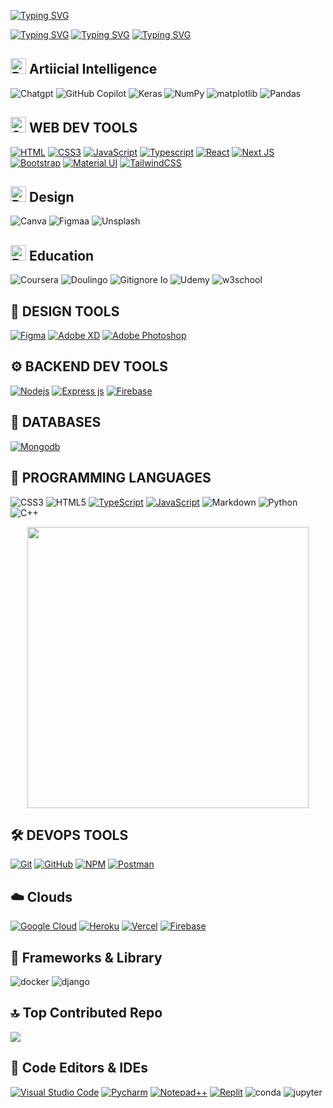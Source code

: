 [![Typing SVG](https://readme-typing-svg.demolab.com?font=Poppins&size=40&duration=2000&pause=1000&color=F7F7F7&vCenter=true&width=900&lines=Assalam+o+Alaikum%2C+I+am+Humna+Imran;%D8%A7%D9%84%D8%B3%D9%84%D8%A7%D9%85+%D8%B9%D9%84%D9%8A%D9%83%D9%85%D8%8C+%D8%A3%D9%86%D8%A7+%D8%AD%D9%85%D9%86%D8%A7+%D8%B9%D9%85%D8%B1%D8%A7%D9%86;%E3%81%93%E3%82%93%E3%81%AB%E3%81%A1%E3%81%AF%E3%80%81%E3%82%8F%E3%81%9F%E3%81%97%E3%81%AF+%E3%81%AF%E3%82%80%E3%81%AA+%E3%81%84%E3%82%80%E3%82%89%E3%82%93+%E3%81%A7%E3%81%99%E3%80%82;Bonjour%2C+je+suis+Humna+Imran;%D0%9F%D1%80%D0%B8%D0%B2%D0%B5%D1%82%2C+%D1%8F+%D0%A5%D0%B0%D0%BC%D0%BD%D0%B0+%D0%98%D0%BC%D1%80%D0%B0%D0%BD;Hallo%2C+ich+bin+Humna+Imran)](https://git.io/typing-svg)
 
[![Typing SVG](https://readme-typing-svg.demolab.com?font=Poppins&size=18&duration=2000&pause=1000&color=F7F7F7&vCenter=true&width=900&lines=%F0%9F%9A%80+Aspiring+AI+Engineer+%7C+%F0%9F%8E%93+Student+at+The+University+of+Faisalabad;%F0%9F%9A%80+%D9%85%D9%87%D9%86%D8%AF%D8%B3+%D8%B0%D9%83%D8%A7%D8%A1+%D8%A7%D8%B5%D8%B7%D9%86%D8%A7%D8%B9%D9%8A+%D8%B7%D9%85%D9%88%D8%AD+%7C+%F0%9F%8E%93+%D8%B7%D8%A7%D9%84%D8%A8+%D9%81%D9%8A+%D8%AC%D8%A7%D9%85%D8%B9%D8%A9+%D9%81%D9%8A%D8%B5%D9%84+%D8%A2%D8%A8%D8%A7%D8%AF;%F0%9F%9A%80+%E3%81%82%E3%81%84+%E3%81%88%E3%82%93%E3%81%98%E3%81%AB%E3%81%82+%E3%82%92+%E3%82%81%E3%81%96%E3%81%99+%7C+%F0%9F%8E%93+%E3%81%B5%E3%81%81%E3%81%84%E3%81%95%E3%82%89%E3%81%B0%E3%83%BC%E3%81%A9+%E3%81%A0%E3%81%84%E3%81%8C%E3%81%8F+%E3%81%AE+%E3%81%8C%E3%81%8F%E3%81%9B%E3%81%84;%F0%9F%9A%80+Ing%C3%A9nieur+en+IA+en+devenir+%7C+%F0%9F%8E%93+%C3%89tudiant+%C3%A0+l'Universit%C3%A9+de+Faisalabad;%F0%9F%9A%80+%D0%91%D1%83%D0%B4%D1%83%D1%89%D0%B8%D0%B9+%D0%B8%D0%BD%D0%B6%D0%B5%D0%BD%D0%B5%D1%80+%D0%98%D0%98+%7C+%F0%9F%8E%93+%D0%A1%D1%82%D1%83%D0%B4%D0%B5%D0%BD%D1%82+%D0%A3%D0%BD%D0%B8%D0%B2%D0%B5%D1%80%D1%81%D0%B8%D1%82%D0%B5%D1%82%D0%B0+%D0%A4%D0%B0%D0%B9%D1%81%D0%B0%D0%BB%D0%B0%D0%B1%D0%B0%D0%B4%D0%B0;%F0%9F%9A%80+Ambitionierter+KI-Ingenieur+%7C+%F0%9F%8E%93+Student+an+der+Universit%C3%A4t+Faisalabad)](https://git.io/typing-svg)
[![Typing SVG](https://readme-typing-svg.demolab.com?font=Poppins&size=18&duration=2000&pause=1000&color=F7F7F7&vCenter=true&width=900&lines=%F0%9F%A4%96+Exploring+the+Depths+of+Artificial+Intelligence+%26+Machine+Learning;%F0%9F%A4%96+%D8%A7%D8%B3%D8%AA%D9%83%D8%B4%D8%A7%D9%81+%D8%A3%D8%B9%D9%85%D8%A7%D9%82+%D8%A7%D9%84%D8%B0%D9%83%D8%A7%D8%A1+%D8%A7%D9%84%D8%A7%D8%B5%D8%B7%D9%86%D8%A7%D8%B9%D9%8A+%D9%88%D8%AA%D8%B9%D9%84%D9%85+%D8%A7%D9%84%D8%A2%D9%84%D8%A9;%F0%9F%A4%96+%E3%81%98%E3%82%93%E3%81%93%E3%81%86%E3%81%A1%E3%81%AE%E3%81%86+%E3%81%A8+%E3%81%BE%E3%81%97%E3%82%93+%E3%82%89%E3%83%BC%E3%81%AB%E3%82%93%E3%81%90+%E3%82%92+%E3%81%95%E3%81%90%E3%82%8B;%F0%9F%A4%96+Explorant+les+profondeurs+de+l'intelligence+artificielle+et+de+l'apprentissage+automatique;%F0%9F%A4%96+%D0%98%D1%81%D1%81%D0%BB%D0%B5%D0%B4%D1%83%D1%8E+%D0%B3%D0%BB%D1%83%D0%B1%D0%B8%D0%BD%D1%8B+%D0%B8%D1%81%D0%BA%D1%83%D1%81%D1%81%D1%82%D0%B2%D0%B5%D0%BD%D0%BD%D0%BE%D0%B3%D0%BE+%D0%B8%D0%BD%D1%82%D0%B5%D0%BB%D0%BB%D0%B5%D0%BA%D1%82%D0%B0+%D0%B8+%D0%BC%D0%B0%D1%88%D0%B8%D0%BD%D0%BD%D0%BE%D0%B3%D0%BE+%D0%BE%D0%B1%D1%83%D1%87%D0%B5%D0%BD%D0%B8%D1%8F;%F0%9F%A4%96+Erforschung+der+Tiefen+der+k%C3%BCnstlichen+Intelligenz+und+des+maschinellen+Lernens)](https://git.io/typing-svg)
[![Typing SVG](https://readme-typing-svg.demolab.com?font=Poppins&size=18&duration=2000&pause=1000&color=F7F7F7&vCenter=true&width=900&lines=%F0%9F%9B%A1%EF%B8%8F+Passionate+About+Ethical+Hacking+%26+Cybersecurity;%F0%9F%9B%A1%EF%B8%8F+%D8%B4%D8%BA%D9%88%D9%81+%D8%A8%D8%A7%D9%84%D8%A7%D8%AE%D8%AA%D8%B1%D8%A7%D9%82+%D8%A7%D9%84%D8%A3%D8%AE%D9%84%D8%A7%D9%82%D9%8A+%D9%88%D8%A7%D9%84%D8%A3%D9%85%D9%86+%D8%A7%D9%84%D8%B3%D9%8A%D8%A8%D8%B1%D8%A7%D9%86%D9%8A;%F0%9F%9B%A1%EF%B8%8F+%E3%81%88%E3%82%8A%E3%81%82%E3%82%8B+%E3%81%AF%E3%81%A3%E3%81%8D%E3%82%93%E3%81%90+%E3%81%A8+%E3%81%95%E3%81%84%E3%81%B0%E3%83%BC+%E3%81%82%E3%82%93%E3%81%9C%E3%82%93+%E3%81%AB+%E3%81%AD%E3%81%A3%E3%81%97%E3%82%93;%F0%9F%9B%A1%EF%B8%8F+Passionn%C3%A9+par+le+hacking+%C3%A9thique+et+la+cybers%C3%A9curit%C3%A9;%F0%9F%9B%A1%EF%B8%8F+%D0%A3%D0%B2%D0%BB%D0%B5%D0%BA%D0%B0%D1%8E%D1%81%D1%8C+%D1%8D%D1%82%D0%B8%D1%87%D0%BD%D1%8B%D0%BC+%D1%85%D0%B0%D0%BA%D0%B8%D0%BD%D0%B3%D0%BE%D0%BC+%D0%B8+%D0%BA%D0%B8%D0%B1%D0%B5%D1%80%D0%B1%D0%B5%D0%B7%D0%BE%D0%BF%D0%B0%D1%81%D0%BD%D0%BE%D1%81%D1%82%D1%8C%D1%8E;%F0%9F%9B%A1%EF%B8%8F+Leidenschaft+f%C3%BCr+ethisches+Hacken+und+Cybersicherheit)](https://git.io/typing-svg)

## <img src="https://raw.githubusercontent.com/Tarikul-Islam-Anik/Animated-Fluent-Emojis/master/Emojis/Smilies/Robot.png" alt="Robot" width="25" height="25" /> **Artiicial Intelligence**

![Chatgpt](https://img.shields.io/badge/ChatGPT-74aa9c?style=for-the-badge&logo=openai&logoColor=white)
![GitHub Copilot](https://img.shields.io/badge/github%20copilot-000000?style=for-the-badge&logo=githubcopilot&logoColor=white)
![Keras](https://img.shields.io/badge/Keras-FF0000?style=for-the-badge&logo=keras&logoColor=white)
![NumPy](https://img.shields.io/badge/numpy-%23013243.svg?style=for-the-badge&logo=numpy&logoColor=white)
![matplotlib](https://badgen.net/badge/matplotlib/MATPLOTLIB?label=&color=black&labelColor=black&icon=https://upload.wikimedia.org/wikipedia/commons/0/01/Created_with_Matplotlib-logo.svg)
![Pandas](https://img.shields.io/badge/pandas-%23150458.svg?style=for-the-badge&logo=pandas&logoColor=white)



## <img src="https://raw.githubusercontent.com/Tarikul-Islam-Anik/Animated-Fluent-Emojis/master/Emojis/Animals/Spider%20Web.png" alt="Spider Web" width="25" height="25" /> **WEB DEV TOOLS**

[![HTML](https://img.shields.io/badge/HTML5-E34F26?style=for-the-badge&logo=html5&logoColor=white "HTML")](https://github.com/hamnasz)
[![CSS3](https://img.shields.io/badge/CSS3-1572B6?style=for-the-badge&logo=css3&logoColor=white "CSS")](https://github.com/hamnasz)
[![JavaScript](https://img.shields.io/badge/JavaScript-F7DF1E?style=for-the-badge&logo=javascript&logoColor=black "JavaScript")](https://github.com/hamnasz)
[![Typescript](https://img.shields.io/badge/TypeScript-007ACC?style=for-the-badge&logo=typescript&logoColor=white "Typescript")](https://github.com/hamnasz)
[![React](https://img.shields.io/badge/React-20232A?style=for-the-badge&logo=react&logoColor=61DAFB "React js")](https://github.com/hamnasz)
[![Next JS](https://img.shields.io/badge/Next-black?style=for-the-badge&logo=next.js&logoColor=white "Next.js")](https://github.com/hamnasz)
[![Bootstrap](https://img.shields.io/badge/Bootstrap-563D7C?style=for-the-badge&logo=bootstrap&logoColor=white "Bootstrap")](https://github.com/hamnasz)
[![Material UI](https://img.shields.io/badge/Material--UI-%230081CB.svg?style=for-the-badge&logo=mui&logoColor=white "Material UI")](https://github.com/hamnasz)
[![TailwindCSS](https://img.shields.io/badge/tailwindcss-%2338B2AC.svg?style=for-the-badge&logo=tailwind-css&logoColor=white)](https://github.com/hamnasz)
<br />


## <img src="https://raw.githubusercontent.com/Tarikul-Islam-Anik/Animated-Fluent-Emojis/master/Emojis/Objects/Pen.png" alt="Pen" width="25" height="25" /> **Design**

![Canva](https://img.shields.io/badge/Canva-%2300C4CC.svg?&style=for-the-badge&logo=Canva&logoColor=white)
![Figmaa](https://img.shields.io/badge/Figma-F24E1E?style=for-the-badge&logo=figma&logoColor=white)
![Unsplash](https://img.shields.io/badge/Unsplash-000000?style=for-the-badge&logo=Unsplash&logoColor=white)


## <img src="https://raw.githubusercontent.com/Tarikul-Islam-Anik/Animated-Fluent-Emojis/master/Emojis/Objects/Books.png" alt="Books" width="25" height="25" /> **Education**

![Coursera](https://img.shields.io/badge/Coursera-0056D2?style=for-the-badge&logo=Coursera&logoColor=white)
![Doulingo](https://img.shields.io/badge/Duolingo-58CC02?style=for-the-badge&logo=Duolingo&logoColor=white)
![Gitignore Io](https://img.shields.io/badge/gitignore%20io-204ECF?style=for-the-badge&logo=gitignoredotio&logoColor=white)
![Udemy](https://img.shields.io/badge/Udemy-EC5252?style=for-the-badge&logo=Udemy&logoColor=white)
![w3school](https://img.shields.io/badge/W3Schools-04AA6D?style=for-the-badge&logo=W3Schools&logoColor=white)


## 🍧 **DESIGN TOOLS**

[![Figma](https://img.shields.io/badge/figma-%23F24E1E.svg?style=for-the-badge&logo=figma&logoColor=white "Figma")](https://github.com/hamnasz)
[![Adobe XD](https://img.shields.io/badge/Adobe%20XD-470137?style=for-the-badge&logo=Adobe%20XD&logoColor=#FF61F6 "XD")](https://github.com/hamnasz)
[![Adobe Photoshop](https://img.shields.io/badge/adobe%20photoshop-%2331A8FF.svg?style=for-the-badge&logo=adobe%20photoshop&logoColor=white)](https://github.com/hamnasz)


## ⚙️ **BACKEND DEV TOOLS**

[![](https://img.shields.io/badge/Node.js-43853D?style=for-the-badge&logo=node.js&logoColor=white "Nodejs")](https://github.com/hamnasz)
[![Express js](https://img.shields.io/badge/Express.js-404D59?style=for-the-badge "Express js")](https://github.com/hamnasz)
[![Firebase](https://img.shields.io/badge/firebase-%23039BE5.svg?style=for-the-badge&logo=firebase "Firebase")](https://github.com/hamnasz)


## 📅 **DATABASES**

[![Mongodb](https://img.shields.io/badge/MongoDB-4EA94B?style=for-the-badge&logo=mongodb&logoColor=white "Mongodb")][repo]

## 🎯 **PROGRAMMING LANGUAGES**
![CSS3](https://img.shields.io/badge/css3-%231572B6.svg?style=for-the-badge&logo=css3&logoColor=white)
![HTML5](https://img.shields.io/badge/html5-%23E34F26.svg?style=for-the-badge&logo=html5&logoColor=white)
[![TypeScript](https://img.shields.io/badge/TypeScript-007ACC?style=for-the-badge&logo=TypeScript&logoColor=white "TypeScript")][repo]
[![JavaScript](https://img.shields.io/badge/JavaScript-F7DF1E?style=for-the-badge&logo=javascript&logoColor=black "JavaScript")][repo]
![Markdown](https://img.shields.io/badge/markdown-%23000000.svg?style=for-the-badge&logo=markdown&logoColor=white)
![Python](https://img.shields.io/badge/python-3670A0?style=for-the-badge&logo=python&logoColor=ffdd54)
![C++](https://img.shields.io/badge/c++-%2300599C.svg?style=for-the-badge&logo=c%2B%2B&logoColor=white)

<p align="center">
	<img width="450em" src="https://github-readme-stats.vercel.app/api/top-langs/?username=hamnasz&layout=compact&custom_title=Most%20used%20languages&langs_count=10&include_all_commits=true&hide_progress=false&hide_border=true&theme=dark&hide=">
</p>

<!-- [![Java](https://img.shields.io/badge/java-%23ED8B00.svg?style=for-the-badge&logo=java&logoColor=white "Java")][repo] -->

## 🛠️ **DEVOPS TOOLS**

[![Git](https://img.shields.io/badge/git-%23F05033.svg?style=for-the-badge&logo=git&logoColor=white "Git")][repo]
[![GitHub](https://img.shields.io/badge/github-%23121011.svg?style=for-the-badge&logo=github&logoColor=white "GitHub")][repo]
[![NPM](https://img.shields.io/badge/NPM-%23000000.svg?style=for-the-badge&logo=npm&logoColor=white "Npm")][repo]
[![Postman](https://img.shields.io/badge/Postman-FF6C37?style=for-the-badge&logo=postman&logoColor=white "Postman")][repo]

## ☁️ **Clouds**

[![Google Cloud](https://img.shields.io/badge/GoogleCloud-%234285F4.svg?style=for-the-badge&logo=google-cloud&logoColor=white "Google Cloud")][repo]
[![Heroku](https://img.shields.io/badge/heroku-%23430098.svg?style=for-the-badge&logo=heroku&logoColor=white "Heroku")][repo]
[![Vercel](https://img.shields.io/badge/vercel-%23000000.svg?style=for-the-badge&logo=vercel&logoColor=white "Vercel")][repo]
[![Firebase](https://img.shields.io/badge/firebase-%23039BE5.svg?style=for-the-badge&logo=firebase "Firebase")][repo]


## 🚀 **Frameworks & Library**

![docker](https://img.shields.io/badge/Docker-2CA5E0?style=for-the-badge&logo=docker&logoColor=white)
![django](https://img.shields.io/badge/Django-092E20?style=for-the-badge&logo=django&logoColor=green)

## 🔝 **Top Contributed Repo**

![](https://github-contributor-stats.vercel.app/api?username=hamnasz&limit=5&theme=tokyonight&combine_all_yearly_contributions=true)

## 📄 **Code Editors & IDEs**

[![Visual Studio Code](https://img.shields.io/badge/VS%20Code-0078d7.svg?style=for-the-badge&logo=visual-studio-code&logoColor=white "Visual Studio Code")][repo]
[![Pycharm](https://img.shields.io/badge/PyCharm-000000.svg?&style=for-the-badge&logo=PyCharm&logoColor=white)][repo]
[![Notepad++](https://img.shields.io/badge/Notepad++-90E59A.svg?style=for-the-badge&logo=notepad%2B%2B&logoColor=black)][repo]
[![Replit](https://img.shields.io/badge/replit-667881?style=for-the-badge&logo=replit&logoColor=white)][repo]
![conda](https://img.shields.io/badge/conda-342B029.svg?&style=for-the-badge&logo=anaconda&logoColor=white)
![jupyter](https://img.shields.io/badge/Jupyter-F37626.svg?&style=for-the-badge&logo=Jupyter&logoColor=white)



[repo]: https://github.com/hamnasz
